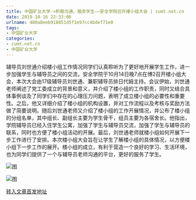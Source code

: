 ```yaml
---
title: 中国矿业大学->积极沟通，服务学生——安全学院召开楼小组大会 | cumt.net.cn
date: 2019-10-16 22:33:06
urlname: 480a8eeb918851d5f1e97cc4bdef71e0
tags: 
- 中国矿业大学
categories:
- cumt.net.cn
- 中国矿业大学
---
```

辅导员刘世通介绍楼小组工作情况同学们认真聆听为了更好地开展学生工作，进一步加强学生与辅导员之间的交流，安全学院于10月14日晚7点在博2召开楼小组大会，本次大会由17级辅导员刘世通、兼职辅导员排日代姆主持。会议伊始，刘世通老师阐述了党工委成立的背景和意义，并介绍了楼小组的工作职责，同时又结合具体事例谈及了同学们中存在的心理压力问题，表明了成立楼小组的必要性和重要性。之后，他又详细介绍了楼小组的机构设置，并对工作流程以及考核与奖励方法做了简要说明。随后刘世通老师又介绍了楼小组的工作开展情况，并公布了楼小组的分组名单，其中组长、副组长主要为学生骨干，组员主要为各宿舍长。他指出，学院辅导员已经入住学生公寓，加强了学生与辅导员交流，加强了学生与辅导员的联系，同时也方便了楼小组活动的开展。最后，刘世通老师就楼小组如何开展下一步工作进行了安排。本次楼小组大会旨在让学生了解楼小组的具体情况，以方便楼小组下一步工作的展开。楼小组的成立，有利于营造一个良好的学习、生活环境，也为同学们提供了一个与辅导员老师沟通的平台，更好的服务了学生。

![图](http://xwzx.cumt.edu.cn/_upload/article/images/2c/de/09c363344a09b2f2656deadb5549/96a24d4a-22f3-4e72-8fcd-db57633e32ac.jpg)

![图](http://xwzx.cumt.edu.cn/_upload/article/images/2c/de/09c363344a09b2f2656deadb5549/cb8f12e3-ed13-48e3-a669-f005a88bf94d.jpg)

[转入文章首发地址](http://xwzx.cumt.edu.cn/52/0f/c523a545295/page.htm)